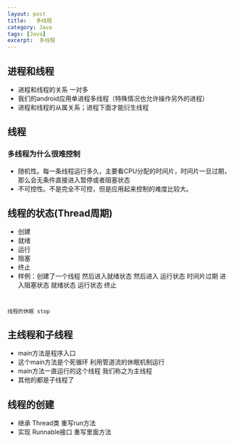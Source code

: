 ```yaml
---
layout: post
title:   多线程
category: Java
tags: [Java]
excerpt:  多线程
---
```


## 进程和线程 ##

- 进程和线程的关系 一对多
- 我们的android应用单进程多线程（特殊情况也允许操作另外的进程）
- 进程和线程的从属关系；进程下面才能衍生线程
 

## 线程 ##
### 多线程为什么很难控制 ###
- 随机性。每一条线程运行多久，主要看CPU分配的时间片，时间片一旦过期，那么会无条件直接进入暂停或者阻塞状态
- 不可控性。不是完全不可控，但是应用起来控制的难度比较大。
 

## 线程的状态(Thread周期) ##

- 创建
- 就绪
- 运行
- 阻塞
- 终止
- 样例：创建了一个线程 然后进入就绪状态 然后进入 运行状态 时间片过期 进入阻塞状态 就绪状态 运行状态 终止

#

	线程的休眠 stop
 

## 主线程和子线程 ##

- main方法是程序入口
- 这个main方法是个死循环 利用管道流的休眠机制运行
- main方法一直运行的这个线程 我们称之为主线程
- 其他的都是子线程了


## 线程的创建 ##

- 继承 Thread类 重写run方法
- 实现 Runnable接口 重写里面方法